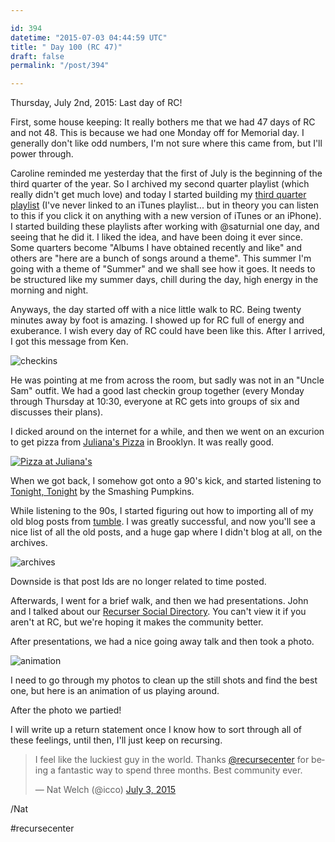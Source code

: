 ```yaml
---

id: 394
datetime: "2015-07-03 04:44:59 UTC"
title: " Day 100 (RC 47)"
draft: false
permalink: "/post/394"

---
```


Thursday, July 2nd, 2015: Last day of RC! 

First, some house keeping: It really bothers me that we had 47 days of RC and not 48. This is because we had one Monday off for Memorial day. I generally don't like odd numbers, I'm not sure where this came from, but I'll power through.

Caroline reminded me yesterday that the first of July is the beginning of the third quarter of the year. So I archived my second quarter playlist (which really didn't get much love) and today I started building my [third quarter playlist](https://itunes.apple.com/us/playlist/q3y15-summer-time/idpl.ec290fda8528440783dc918fd0d730ea) (I've never linked to an iTunes playlist... but in theory you can listen to this if you click it on anything with a new version of iTunes or an iPhone). I started building these playlists after working with @saturnial one day, and seeing that he did it. I liked the idea, and have been doing it ever since. Some quarters become "Albums I have obtained recently and like" and others are "here are a bunch of songs around a theme". This summer I'm going with a theme of "Summer" and we shall see how it goes. It needs to be structured like my summer days, chill during the day, high energy in the morning and night.

Anyways, the day started off with a nice little walk to RC. Being twenty minutes away by foot is amazing. I showed up for RC full of energy and exuberance. I wish every day of RC could have been like this. After I arrived, I got this message from Ken.

![checkins](http://cl.ly/br3v/d)

He was pointing at me from across the room, but sadly was not in an "Uncle Sam" outfit. We had a good last checkin group together (every Monday through Thursday at 10:30, everyone at RC gets into groups of six and discusses their plans).

I dicked around on the internet for a while, and then we went on an excurion to get pizza from [Juliana's Pizza](http://www.julianaspizza.com/) in Brooklyn. It was really good.

<a href="https://www.flickr.com/photos/icco/19360483235" title="Pizza at Juliana&#x27;s by Nat Welch, on Flickr"><img src="https://c1.staticflickr.com/1/391/19360483235_bcc47217c9_b.jpg" alt="Pizza at Juliana&#x27;s"></img></a>

When we got back, I somehow got onto a 90's kick, and started listening to [Tonight, Tonight](http://genius.com/Smashing-pumpkins-tonight-tonight-lyrics/) by the Smashing Pumpkins.

While listening to the 90s, I started figuring out how to importing all of my old blog posts from [tumble](https://github.com/icco/tumble). I was greatly successful, and now you'll see a nice list of all the old posts, and a huge gap where I didn't blog at all, on the archives. 

![archives](https://s3.amazonaws.com/f.cl.ly/items/3r3d1P3U0I2w2A2D2W37/0c2cffdd-f8d9-46d5-b40f-8bf6dd01ffaa.png)

Downside is that post Ids are no longer related to time posted.

Afterwards, I went for a brief walk, and then we had presentations. John and I talked about our [Recurser Social Directory](https://rsd.herokuapp.com). You can't view it if you aren't at RC, but we're hoping it makes the community better.

After presentations, we had a nice going away talk and then took a photo.

![animation](https://s3.amazonaws.com/f.cl.ly/items/3l10120y0g1K0p28370o/IMG_20150702_191134906-ANIMATION.gif)

I need to go through my photos to clean up the still shots and find the best one, but here is an animation of us playing around.

After the photo we partied!

I will write up a return statement once I know how to sort through all of these feelings, until then, I'll just keep on recursing.

<blockquote class="twitter-tweet" lang="en"><p lang="en" dir="ltr">I feel like the luckiest guy in the world. Thanks <a href="https://twitter.com/recursecenter">@recursecenter</a> for being a fantastic way to spend three months. Best community ever.</p>&mdash; Nat Welch (@icco) <a href="https://twitter.com/icco/status/616805178822496256">July 3, 2015</a></blockquote>

/Nat

#recursecenter

